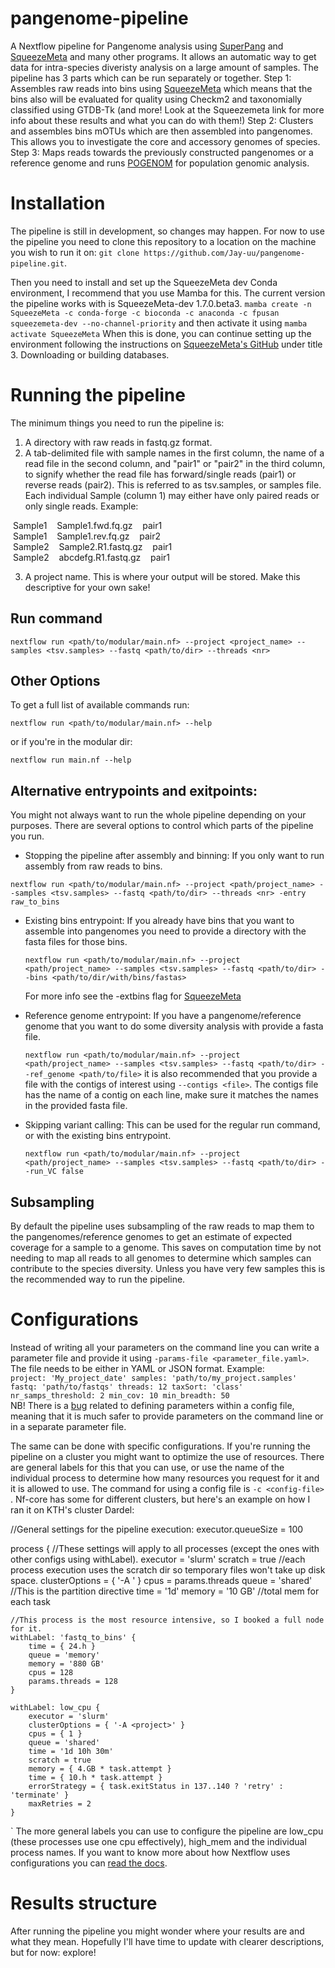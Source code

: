 # pangenome-pipeline
A Nextflow pipeline for Pangenome analysis using [SuperPang](https://github.com/fpusan/SuperPang) and [SqueezeMeta](https://github.com/jtamames/SqueezeMeta) and many other programs.
It allows an automatic way to get data for intra-species diveristy analysis on a large amount of samples.
The pipeline has 3 parts which can be run separately or together.
Step 1: Assembles raw reads into bins using [SqueezeMeta](https://github.com/jtamames/SqueezeMeta) which means that the bins also will be evaluated for quality using Checkm2 and taxonomially classified using GTDB-Tk (and more! Look at the Squeezemeta link for more info about these results and what you can do with them!)
Step 2: Clusters and assembles bins mOTUs which are then assembled into pangenomes. This allows you to investigate the core and accessory genomes of species.
Step 3: Maps reads towards the previously constructed pangenomes or a reference genome and runs [POGENOM](https://pogenom.readthedocs.io/en/latest/) for population genomic analysis.

# Installation
The pipeline is still in development, so changes may happen.
For now to use the pipeline you need to clone this repository to a location on the machine you wish to run it on:
```git clone https://github.com/Jay-uu/pangenome-pipeline.git```.

Then you need to install and set up the SqueezeMeta dev Conda environment, I recommend that you use Mamba for this. The current version the pipeline works with is SqueezeMeta-dev 1.7.0.beta3.
```mamba create -n SqueezeMeta -c conda-forge -c bioconda -c anaconda -c fpusan squeezemeta-dev --no-channel-priority``` and then activate it using ```mamba activate SqueezeMeta```
When this is done, you can continue setting up the environment following the instructions on [SqueezeMeta's GitHub](https://github.com/jtamames/SqueezeMeta?tab=readme-ov-file#3-downloading-or-building-databases) under title 3. Downloading or building databases.

# Running the pipeline
The minimum things you need to run the pipeline is:
1. A directory with raw reads in fastq.gz format.
2. A tab-delimited file with sample names in the first column, the name of a read file in the second column, and "pair1" or "pair2" in the third column, to signify whether the read file has forward/single reads (pair1) or reverse reads (pair2). This is referred to as tsv.samples, or samples file. Each individual Sample (column 1) may either have only paired reads or only single reads.
   Example:

 &nbsp;Sample1&nbsp;&nbsp;&nbsp;&nbsp;Sample1.fwd.fq.gz&nbsp;&nbsp;&nbsp;&nbsp;pair1&nbsp;  
 &nbsp;Sample1&nbsp;&nbsp;&nbsp;&nbsp;Sample1.rev.fq.gz&nbsp;&nbsp;&nbsp;&nbsp;pair2&nbsp; 
 &nbsp;Sample2&nbsp;&nbsp;&nbsp;&nbsp;Sample2.R1.fastq.gz&nbsp;&nbsp;&nbsp;&nbsp;pair1&nbsp;  
 &nbsp;Sample2&nbsp;&nbsp;&nbsp;&nbsp;abcdefg.R1.fastq.gz&nbsp;&nbsp;&nbsp;&nbsp;pair1&nbsp;

3. A project name. This is where your output will be stored. Make this descriptive for your own sake!

## Run command

```nextflow run <path/to/modular/main.nf> --project <project_name> --samples <tsv.samples> --fastq <path/to/dir> --threads <nr>```

## Other Options
To get a full list of available commands run:

```nextflow run <path/to/modular/main.nf> --help```

or if you're in the modular dir:

```nextflow run main.nf --help```

## Alternative entrypoints and exitpoints:

You might not always want to run the whole pipeline depending on your purposes. There are several options to control which parts of the pipeline you run.
 - Stopping the pipeline after assembly and binning:
  If you only want to run assembly from raw reads to bins.

```nextflow run <path/to/modular/main.nf> --project <path/project_name> --samples <tsv.samples> --fastq <path/to/dir> --threads <nr> -entry raw_to_bins```

 - Existing bins entrypoint:
   If you already have bins that you want to assemble into pangenomes you need to provide a directory with the fasta files for those bins.

   ```nextflow run <path/to/modular/main.nf> --project <path/project_name> --samples <tsv.samples> --fastq <path/to/dir> --bins <path/to/dir/with/bins/fastas>```

   For more info see the -extbins flag for [SqueezeMeta](https://github.com/jtamames/SqueezeMeta?tab=readme-ov-file#5-execution-restart-and-running-scripts)

 - Reference genome entrypoint:
   If you have a pangenome/reference genome that you want to do some diversity analysis with provide a fasta file.

   ```nextflow run <path/to/modular/main.nf> --project <path/project_name> --samples <tsv.samples> --fastq <path/to/dir> --ref_genome <path/to/file>``` it is also recommended that you provide a file with the contigs of interest using ```--contigs <file>```. The contigs file has the name of a contig on each line, make sure it matches the names in the provided fasta file.

 - Skipping variant calling:
   This can be used for the regular run command, or with the existing bins entrypoint.

   ```nextflow run <path/to/modular/main.nf> --project <path/project_name> --samples <tsv.samples> --fastq <path/to/dir> --run_VC false```

## Subsampling
By default the pipeline uses subsampling of the raw reads to map them to the pangenomes/reference genomes to get an estimate of expected coverage for a sample to a genome. This saves on computation time by not needing to map all reads to all genomes to determine which samples can contribute to the species diversity. Unless you have very few samples this is the recommended way to run the pipeline. 

# Configurations
Instead of writing all your parameters on the command line you can write a parameter file and provide it using ```-params-file <parameter_file.yaml>```.
The file needs to be either in YAML or JSON format.
Example:<br>
`
        project: 'My_project_date'
        samples: 'path/to/my_project.samples'
        fastq: 'path/to/fastqs'
        threads: 12
        taxSort: 'class'
        nr_samps_threshold: 2
        min_cov: 10
        min_breadth: 50
`<br>
NB! There is a [bug](https://github.com/nextflow-io/nextflow/issues/2662) related to defining parameters within a config file, meaning that it is much safer to provide parameters on the command line or in a separate parameter file.
 
The same can be done with specific configurations. If you're running the pipeline on a cluster you might want to optimize the use of resources. There are general labels for this that you can use, or use the name of the individual process to determine how many resources you request for it and it is allowed to use.
The command for using a config file is ```-c <config-file> ```. Nf-core has some for different clusters, but here's an example on how I ran it on KTH's cluster Dardel:  

//General settings for the pipeline execution:
executor.queueSize = 100

process {
    //These settings will apply to all processes (except the ones with other configs using withLabel).
    executor = 'slurm'
        scratch = true //each process execution uses the scratch dir so temporary files won't take up disk space.
        clusterOptions = { '-A <project>' }
        cpus = params.threads
        queue = 'shared' //This is the partition directive
        time = '1d'
        memory = '10 GB' //total mem for each task
        
    //This process is the most resource intensive, so I booked a full node for it.
    withLabel: 'fastq_to_bins' {
        time = { 24.h }
        queue = 'memory'
        memory = '880 GB'
        cpus = 128
        params.threads = 128
    }
    
    withLabel: low_cpu {
        executor = 'slurm'
        clusterOptions = { '-A <project>' }
        cpus = { 1 }
        queue = 'shared'
        time = '1d 10h 30m'
        scratch = true
        memory = { 4.GB * task.attempt }
        time = { 10.h * task.attempt }
        errorStrategy = { task.exitStatus in 137..140 ? 'retry' : 'terminate' }
        maxRetries = 2
    }
`
The more general labels you can use to configure the pipeline are low_cpu (these processes use one cpu effectively), high_mem and the individual process names.
If you want to know more about how Nextflow uses configurations you can [read the docs](https://www.nextflow.io/docs/latest/config.html).

# Results structure
After running the pipeline you might wonder where your results are and what they mean. Hopefully I'll have time to update with clearer descriptions, but for now: explore!
